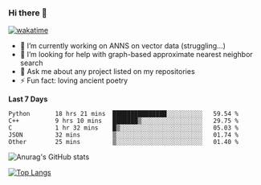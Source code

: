 ### Hi there 👋

[![wakatime](https://wakatime.com/badge/user/8906da98-c623-4aff-ac00-99cb42e09b38.svg)](https://wakatime.com/@8906da98-c623-4aff-ac00-99cb42e09b38)

- 🔭 I’m currently working on ANNS on vector data (struggling...)
- 🤔 I’m looking for help with graph-based approximate nearest neighbor search
- 💬 Ask me about any project listed on my repositories
- ⚡ Fun fact: loving ancient poetry


**Last 7 Days**
<!--START_SECTION:waka-->

```text
Python       18 hrs 21 mins  ███████████████░░░░░░░░░░   59.54 %
C++          9 hrs 10 mins   ███████▒░░░░░░░░░░░░░░░░░   29.75 %
C            1 hr 32 mins    █▒░░░░░░░░░░░░░░░░░░░░░░░   05.03 %
JSON         32 mins         ▒░░░░░░░░░░░░░░░░░░░░░░░░   01.74 %
Other        25 mins         ▒░░░░░░░░░░░░░░░░░░░░░░░░   01.40 %
```

<!--END_SECTION:waka-->

![Anurag's GitHub stats](https://github-readme-stats.vercel.app/api?username=matchyc&count_private=true&show_icons=true&theme=vue)

[![Top Langs](https://github-readme-stats.vercel.app/api/top-langs/?username=matchyc&langs_count=4&&hide=perl,raku,html,javascript,shell,roff,prolog)](https://github.com/anuraghazra/github-readme-stats)
